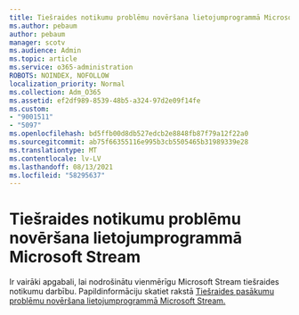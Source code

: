 ```yaml
---
title: Tiešraides notikumu problēmu novēršana lietojumprogrammā Microsoft Stream
ms.author: pebaum
author: pebaum
manager: scotv
ms.audience: Admin
ms.topic: article
ms.service: o365-administration
ROBOTS: NOINDEX, NOFOLLOW
localization_priority: Normal
ms.collection: Adm_O365
ms.assetid: ef2df989-8539-48b5-a324-97d2e09f14fe
ms.custom:
- "9001511"
- "5097"
ms.openlocfilehash: bd5ffb00d8db527edcb2e8848fb87f79a12f22a0
ms.sourcegitcommit: ab75f66355116e995b3cb5505465b31989339e28
ms.translationtype: MT
ms.contentlocale: lv-LV
ms.lasthandoff: 08/13/2021
ms.locfileid: "58295637"
---
```

# <a name="troubleshooting-live-events-in-microsoft-stream"></a>Tiešraides notikumu problēmu novēršana lietojumprogrammā Microsoft Stream

Ir vairāki apgabali, lai nodrošinātu vienmērīgu Microsoft Stream tiešraides notikumu darbību. Papildinformāciju skatiet rakstā [Tiešraides pasākumu problēmu novēršana lietojumprogrammā Microsoft Stream.](https://docs.microsoft.com/stream/live-event-troubleshooting)
